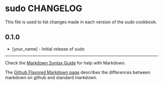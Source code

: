 sudo CHANGELOG
==============

This file is used to list changes made in each version of the sudo cookbook.

0.1.0
-----
- [your_name] - Initial release of sudo

- - -
Check the [Markdown Syntax Guide](http://daringfireball.net/projects/markdown/syntax) for help with Markdown.

The [Github Flavored Markdown page](http://github.github.com/github-flavored-markdown/) describes the differences between markdown on github and standard markdown.
